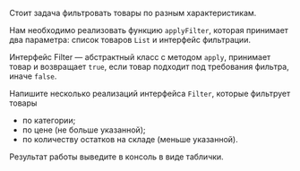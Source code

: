Стоит задача фильтровать товары по разным характеристикам.

Нам необходимо реализовать функцию `applyFilter`, которая принимает два параметра: список товаров `List` и интерфейс фильтрации.

Интерфейс Filter — абстрактный класс с методом `apply`, принимает товар и возвращает `true`, если товар подходит под требования фильтра, иначе `false`.

Hапишите несколько реализаций интерфейса `Filter`, которые фильтрует товары

- по категории;
- по цене (не больше указанной);
- по количеству остатков на складе (меньше указанной).

Результат работы выведите в консоль в виде таблички.
